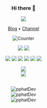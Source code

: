 <div align='center' >

  ### Hi there 👋 
<!-- <img src="https://readme-typing-svg.herokuapp.com?font=comfortaa&color=fffff&size=24&width=500&lines=Hi+there+👋;Hi+there+👋" alt="pphatDev" /><br/> -->
<img align='middle' src='https://raw.githubusercontent.com/pphatdev/pphatDev/main/me.svg'/>
<br>

[Blog](https://leatsophat.me/) •
[Channel](https://tg.cosr.eu.org) 

![Counter](https://count.getloli.com/get/@pphatdev?theme=rule34)

![](https://img.shields.io/badge/Windows-11-2376bc?style=flat-square&logo=windows&logoColor=ffffff)
![](https://img.shields.io/badge/IDE-Visual%20Studio%20Code-blue?style=flat-square&logo=visual-studio-code&logoColor=ffffff)

![](https://img.shields.io/badge/-Git-f05032?style=flat-square&logo=git&logoColor=white)
![](https://img.shields.io/badge/-HTML5-E34F26?style=flat-square&logo=html5&logoColor=white)
![](https://img.shields.io/badge/-JavaScript-f7e018?style=flat-square&logo=javascript&logoColor=white)
![](https://img.shields.io/badge/-Vue.js-4fc08d?style=flat-square&logo=vue.js&logoColor=ffffff)
![](https://img.shields.io/badge/-CSS3-1572B6?style=flat-square&logo=css3&logoColor=white)
![](https://img.shields.io/badge/-PHP-4F5B93?style=flat-square&logo=php&logoColor=white)
</div>

<div align='center' >

<div align="center"> <img src="https://github-readme-streak-stats.herokuapp.com/?user=pphatdev" /> </div>
<div align="center"> <img src="https://github-profile-trophy.vercel.app/?username=pphatdev" /> </div>
 
<br>

<img src="https://github-readme-streak-stats.herokuapp.com/?user=pphatDev" alt="pphatDev" /><br/>
<img src="https://github-readme-stats.vercel.app/api?username=pphatDev&show_icons=true" alt="pphatDev" /><br/>
<img src="https://github-readme-stats.vercel.app/api/top-langs/?username=pphatDev&layout=compact" alt="pphatDev" /> <br/>
</div>

